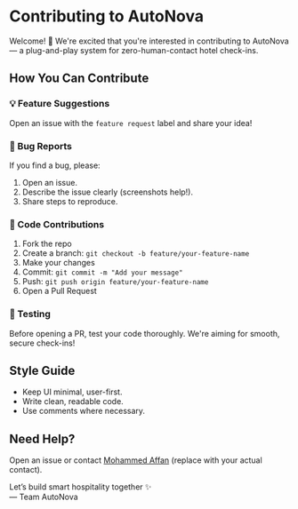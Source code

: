 # Contributing to AutoNova

Welcome! 🚀 We're excited that you're interested in contributing to AutoNova — a plug-and-play system for zero-human-contact hotel check-ins.

## How You Can Contribute

### 💡 Feature Suggestions
Open an issue with the `feature request` label and share your idea!

### 🐞 Bug Reports
If you find a bug, please:
1. Open an issue.
2. Describe the issue clearly (screenshots help!).
3. Share steps to reproduce.

### 🔧 Code Contributions
1. Fork the repo
2. Create a branch: `git checkout -b feature/your-feature-name`
3. Make your changes
4. Commit: `git commit -m "Add your message"`
5. Push: `git push origin feature/your-feature-name`
6. Open a Pull Request

### 🧪 Testing
Before opening a PR, test your code thoroughly. We're aiming for smooth, secure check-ins!

## Style Guide
- Keep UI minimal, user-first.
- Write clean, readable code.
- Use comments where necessary.

## Need Help?
Open an issue or contact [Mohammed Affan](mailto:mohammedaffan0090@gmail.com) (replace with your actual contact).

Let’s build smart hospitality together ✨  
— Team AutoNova
